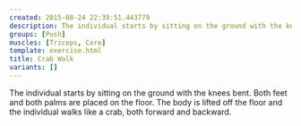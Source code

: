 ```yaml
---
created: 2015-08-24 22:39:51.443779
description: The individual starts by sitting on the ground with the knees bent.
groups: [Push]
muscles: [Triceps, Core]
template: exercise.html
title: Crab Walk
variants: []
---
```

The individual starts by sitting on the ground with the knees bent. Both feet and both palms are placed on the floor. The body is lifted off the floor and the individual walks like a crab, both forward and backward.